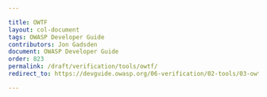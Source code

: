 ```yaml
---

title: OWTF
layout: col-document
tags: OWASP Developer Guide
contributors: Jon Gadsden
document: OWASP Developer Guide
order: 823
permalink: /draft/verification/tools/owtf/
redirect_to: https://devguide.owasp.org/06-verification/02-tools/03-owtf/

---
```


